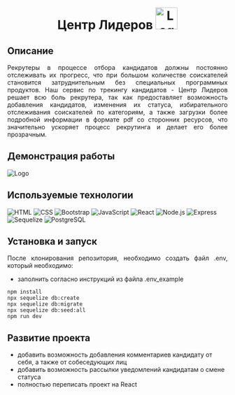 <h1 align="center">Центр Лидеров <img src="https://cdn-icons-png.flaticon.com/512/3135/3135815.png" alt="Logo" height="50"></h1>

## Описание
<p align="justify">Рекрутеры в процессе отбора кандидатов должны постоянно отслеживать их прогресс, что при большом количестве соискателей становится затруднительным без специальных программных продуктов. Наш сервис по трекингу кандидатов - Центр Лидеров решает всю боль рекрутера, так как предоставляет возможность добавления кандидатов, изменения их статуса, избирательного отслеживания соискателей по категориям, а также загрузки более подробной информации в формате pdf со сторонних ресурсов, что значительно ускоряет процесс рекрутинга и делает его более прозрачным.<p>

## Демонстрация работы
<img src="/LeadersCenter.gif" alt="Logo">

## Используемые технологии

![HTML](https://img.shields.io/badge/HTML5-E34F26.svg?style=flat&amp;logo=HTML5&amp;logoColor=white)
![CSS](https://img.shields.io/badge/CSS3-1572B6.svg?style=flat&amp;logo=CSS3&amp;logoColor=white)
![Bootstrap](https://img.shields.io/badge/Bootstrap-7952B3.svg?style=flat&amp;logo=Bootstrap&amp;logoColor=white)
![JavaScript](https://img.shields.io/badge/JavaScript-F7DF1E.svg?style=flat&amp;logo=JavaScript&amp;logoColor=black)
![React](https://img.shields.io/badge/React-61DAFB.svg?style=flat&amp;logo=React&amp;logoColor=black)
![Node.js](https://img.shields.io/badge/Node.js-339933.svg?style=flat&amp;logo=Node.js&amp;logoColor=white)
![Express](https://img.shields.io/badge/Express-339933.svg?style=flat&amp;logo=Express&amp;logoColor=000000)
![Sequelize](https://img.shields.io/badge/Sequelize-222222.svg?style=flat&amp;logo=Sequelize&amp;logoColor=61DAFB)
![PostgreSQL](https://img.shields.io/badge/PostgresSQL-DCDCDC.svg?style=flat&amp;logo=PostgreSQL&amp;logoColor=4169E1)

## Установка и запуск
  
<p align="justify">После клонирования репозитория, необходимо создать файл .env, который необходимо:<p>
  
  - заполнить согласно инструкций из файла .env_example

```
npm install
npx sequelize db:create
npx sequelize db:migrate
npx sequelize db:seed:all
npm run dev
```

## Развитие проекта

- добавить возможность добавления комментариев кандидату от себя, а также от собеседующих лиц
- добавить возможность рассылки уведомлений кандидатам о смене статуса
- полностью переписать проект на React
